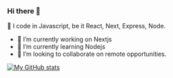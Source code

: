 ### Hi there 👋
🔭 I code in Javascript, be it React, Next, Express, Node. 
- 🔭 I’m currently working on Nextjs
- 🌱 I’m currently learning Nodejs
- 👯 I’m looking to collaborate on remote opportunities.

[![My GitHub stats](https://github-readme-stats.vercel.app/api?username=imismailpe&theme=transparent)](https://github.com/imismailpe/github-readme-stats)

<!--
**imismailpe/imismailpe** is a ✨ _special_ ✨ repository because its `README.md` (this file) appears on your GitHub profile.

Here are some ideas to get you started:

- 🔭 I’m currently working on Nextjs
- 🌱 I’m currently learning Nodejs
- 👯 I’m looking to collaborate on remote opportunities
- 🤔 I’m looking for help with ...
- 💬 Ask me about coding, solving problems
- 📫 How to reach me: mailismailpe@gmail.com
- 😄 Pronouns: 
- ⚡ Fun fact: 
-->
